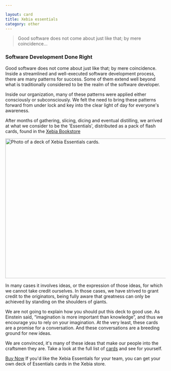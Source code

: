 ```yaml
---

layout: card
title: Xebia essentials
category: other
---
```


> Good software does not come about just like that; by mere coincidence...

### Software Development Done Right

Good software does not come about just like that; by mere coincidence. Inside a streamlined and well-executed software development process, there are many patterns for success. Some of them extend well beyond what is traditionally considered to be the realm of the software developer.

Inside our organization, many of these patterns were applied either consciously or subconsciously. We felt the need to bring these patterns forward from under lock and key into the clear light of day for everyone's awareness.

After months of gathering, slicing, dicing and eventual distilling, we arrived at what we consider to be the 'Essentials', distributed as a pack of flash cards, found in the <a target="_blank" href="http://xebia.com/books/xebia-essentials">Xebia Bookstore</a>

[<image src="img/XebiaEssentialsDeck.jpg" alt="Photo of a deck of Xebia Essentials cards." width="520" height="439"/>](http://xebia.com/books/xebia-essentials)

In many cases it involves ideas, or the expression of those ideas, for which we cannot take credit ourselves. In those cases, we have strived to grant credit to the originators, being fully aware that greatness can only be achieved by standing on the shoulders of giants.

We are not going to explain how you should put this deck to good use. As Einstein said, “imagination is more important than knowledge”, and thus we encourage you to rely on your imagination. At the very least, these cards are a promise for a conversation. And these conversations are a breeding ground for new ideas.

We are convinced, it's many of these ideas that make our people into the craftsmen they are. Take a look at the full list of <a href="/cards" rel="index">cards</a> and see for yourself.

<a href="http://xebia.com/books/xebia-essentials?utm_source=index&utm_medium=web&utm_campaign=essentials" class="buybutton"><i class="fa fa-shopping-cart"></i> Buy Now</a>
If you'd like the Xebia Essentials for your team, you can get your own deck of Essentials cards in the Xebia store.
